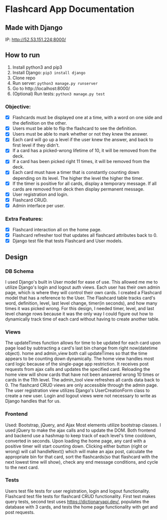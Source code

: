 # Flashcard App Documentation
## Made with Django

IP: http://52.53.151.224:8000/

## How to run
1. Install python3 and pip3
2. Install Django: `pip3 install django`
3. Clone repo
4. Run server: `python3 manage.py runserver`
5. Go to http://localhost:8000/
6. (Optional) Run tests: `python3 manage.py test`

### Objective:
- [x] Flashcards must be displayed one at a time, with a word on one side and the definition on the other.
- [x] Users must be able to flip the flashcard to see the definition.
- [x] Users must be able to mark whether or not they knew the answer.
- [x] Each card will go up a level if the user knew the answer, and back to first level if they didn't.
- [x] If a card has a picked-wrong lifetime of 10, it will be removed from the deck.
- [x] If a card has been picked right 11 times, it will be removed from the deck.
- [x] Each card must have a timer that is constantly counting down depending on its level. The higher the level the higher the timer.
- [x] If the timer is positive for all cards, display a temporary message. If all cards are removed from deck then display permanent message.
- [x] User registration and login.
- [x] Flashcard CRUD.
- [x] Admin interface per user.

### Extra Features:
- [x] Flashcard interaction all on the home page.
- [x] Flashcard refresher tool that updates all flashcard attributes back to 0.
- [x] Django test file that tests Flashcard and User models.

## Design
### DB Schema
I used Django's built in User model for ease of use. This allowed me me to utilize Django's login and logout auth views. Each user has their own admin page, which is where they will control their own cards. I created a Flashcard model that has a reference to the User. The Flashcard table tracks card's word, definition, level, last level change, timer(in seconds), and how many times it was picked wrong. For this design, I needed timer, level, and last level change rows because it was the only way I could figure out how to dynamically track time of each card without having to create another table.

### Views
The updateTimes function allows for time to be updated for each card upon page load by subtracting a card's last bin change from right now(datetime object). home and admin_view both call updateTimes so that the time appears to be counting down dynamically.
The home view handles most card logic because of the single-page app restriction. It receives post requests from ajax calls and updates the specified card. Reloading the home view will show cards that have not been answered wrong 10 times or cards in the 11th level.
The admin_tool view refreshes all cards data back to 0.
The flashcard CRUD views are only accessible through the admin page.
The user registration view utilizes Django's UserCreationForm class to create a new user. Login and logout views were not necessary to write as Django handles that for us.

### Frontend
Used: Bootstrap, jQuery, and Ajax
Most elements utilize bootstrap classes. I used jQuery to make the ajax calls and to update the DOM. Both frontend and backend use a hashmap to keep track of each level's time cooldown, converted in seconds. Upon loading the home page, any card with a positive timer will start counting down. Clicking either button (right or wrong) will call handleNext() which will make an ajax post, calculate the appropriate bin for that card, sort the flashcards(so that flashcard with the next lowest time will show), check any end message conditions, and cycle to the next card.

### Tests
Users test file tests for user registration, login and logout functionality. Flashcard test file tests for flashcard CRUD functionality. First test makes query tests, second test uses https://dictionaryapi.dev/, populates the database with 3 cards, and tests the home page functionality with get and post requests.